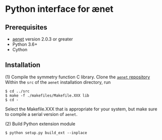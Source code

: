 # Python interface for ænet

## Prerequisites

- [aenet](https://github.com/atomisticnet/aenet) version 2.0.3 or greater
- Python 3.6+
- Cython

## Installation

(1) Compile the symmetry function C library. Clone the [`aenet` repository](https://github.com/atomisticnet/aenet) Within the `src` of the `aenet` installation directory, run

    $ cd ../src
    $ make -f ./makefiles/Makefile.XXX lib
    $ cd -

Select the Makefile.XXX that is appropriate for your system, but make sure to compile a serial version of `aenet`.

(2) Build Python extension module

    $ python setup.py build_ext --inplace
